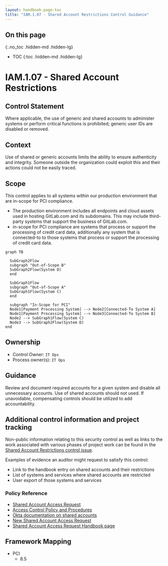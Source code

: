 ```yaml
---
layout: handbook-page-toc
title: "IAM.1.07 - Shared Account Restrictions Control Guidance"
---
```


## On this page
{:.no_toc .hidden-md .hidden-lg}

- TOC
{:toc .hidden-md .hidden-lg}

# IAM.1.07 - Shared Account Restrictions

## Control Statement
Where applicable, the use of generic and shared accounts to administer systems or perform critical functions is prohibited; generic user IDs are disabled or removed.

## Context
Use of shared or generic accounts limits the ability to ensure authenticity and integrity.  Someone outside the organization could exploit this and their actions could not be easily traced.

## Scope
This control applies to all systems within our production environment that are in-scope for PCI compliance.

* The production environment includes all endpoints and cloud assets used in hosting GitLab.com and its subdomains. This may include third-party systems that support the business of GitLab.com.
* in-scope for PCI compliance are systems that process or support the processing of credit card data, additionally any system that is connected-to to those systems that process or support the processing of credit card data.

```mermaid
graph TB

  SubGraph2Flow
  subgraph "Out-of-Scope B"
  SubGraph2Flow(System D)
  end

  SubGraph1Flow
  subgraph "Out-of-Scope A"
  SubGraph1Flow(System C)
  end

  subgraph "In-Scope for PCI"
  Node1[Payment Processing System] --> Node2[Connected-To System A]
  Node1[Payment Processing System] --> Node3[Connected-To System B]
  Node2 --> SubGraph1Flow(System C)
  Node3 --> SubGraph2Flow(System D)
end
```

## Ownership
* Control Owner: `IT Ops`
* Process owner(s): `IT Ops`

## Guidance
Review and document required accounts for a given system and disable all unnecessary accounts. Use of shared accounts should not used.  If unavoidable, compensating controls should be utilized to add accountability.

## Additional control information and project tracking
Non-public information relating to this security control as well as links to the work associated with various phases of project work can be found in the [Shared Account Restrictions control issue](https://gitlab.com/gitlab-com/gl-security/security-assurance/sec-compliance/compliance/issues/811).

Examples of evidence an auditor might request to satisfy this control:
* Link to the handbook entry on shared accounts and their restrictions
* List of systems and services where shared accounts are restricted
* User export of those systems and services

### Policy Reference

- [Shared Account Access Request](/handbook/business-ops/team-member-enablement/onboarding-access-requests/access-requests/#shared-account-access-request)
- [Access Control Policy and Procedures](/handbook/engineering/security/#access-control-policy-and-procedures)
- [Okta documentation on shared accounts](/handbook/business-ops/okta/#i-have-an-application-that-uses-a-shared-password-for-my-team-can-i-move-this-to-okta)
- [New Shared Account Access Request](/handbook/business-ops/team-member-enablement/onboarding-access-requests/access-requests/#shared-account-access-request)
- [Shared Account Access Request Handbook page](/handbook/business-ops/team-member-enablement/onboarding-access-requests/access-requests/)

## Framework Mapping
* PCI
  * 8.5
